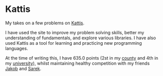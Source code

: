 # Kattis

My takes on a few problems on [Kattis](https://open.kattis.com).

I have used the site to improve my problem solving skills, better my understanding of fundamentals, and explore various libraries. I have also used Kattis as a tool for learning and practicing new programming languages.

At the time of writing this, I have 635.0 points (2st in my [county](https://open.kattis.com/countries/NOR/18) and 4th in my [university](https://open.kattis.com/universities/uio.no)), whilst maintaining healthy competition with my friends [Jakob](https://github.com/jakobkhansen) and [Sarek](https://github.com/sarsko).
